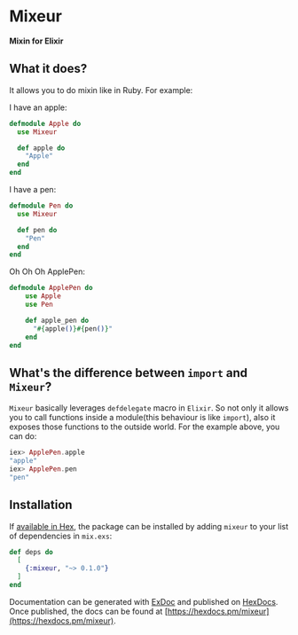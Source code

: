 # Mixeur

**Mixin for Elixir**

## What it does?

It allows you to do mixin like in Ruby. For example:

I have an apple:
```elixir
defmodule Apple do
  use Mixeur

  def apple do
    "Apple"
  end
end
```

I have a pen:
```elixir
defmodule Pen do
  use Mixeur

  def pen do
    "Pen"
  end
end
```

Oh Oh Oh ApplePen:
```elixir
defmodule ApplePen do
    use Apple
    use Pen

    def apple_pen do
      "#{apple()}#{pen()}"
    end
end
```

## What's the difference between `import` and `Mixeur`?
`Mixeur` basically leverages `defdelegate` macro in `Elixir`. So not only it allows 
you to call functions inside a module(this behaviour is like `import`), also it exposes those functions
to the outside world. For the example above, you can do:
```elixir
iex> ApplePen.apple
"apple"
iex> ApplePen.pen
"pen"
```

## Installation

If [available in Hex](https://hex.pm/docs/publish), the package can be installed
by adding `mixeur` to your list of dependencies in `mix.exs`:

```elixir
def deps do
  [
    {:mixeur, "~> 0.1.0"}
  ]
end
```

Documentation can be generated with [ExDoc](https://github.com/elixir-lang/ex_doc)
and published on [HexDocs](https://hexdocs.pm). Once published, the docs can
be found at [https://hexdocs.pm/mixeur](https://hexdocs.pm/mixeur).
